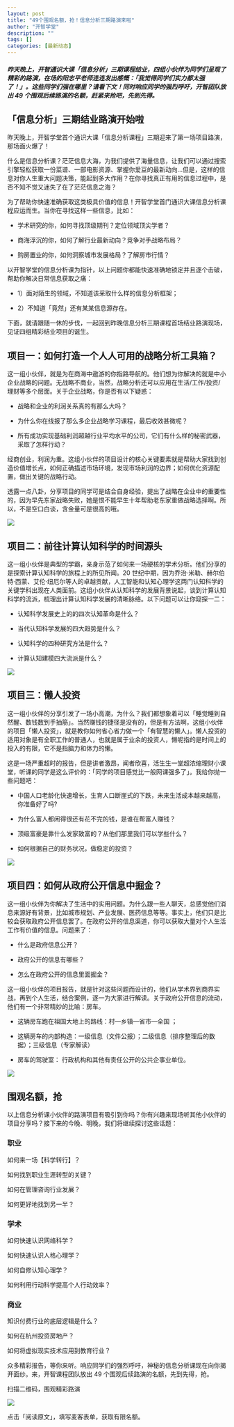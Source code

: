 ```yaml
---
layout: post
title: "49个围观名额，抢！信息分析三期路演来啦"
author: "开智学堂"
description: ""
tags: []
categories: [最新动态]
---
```


##### 昨天晚上，开智通识大课「信息分析」三期课程结业，四组小伙伴为同学们呈现了精彩的路演，在场的阳志平老师连连发出感慨：「我觉得同学们实力都太强了！」。这些同学们强在哪里？请看下文！同时响应同学的强烈呼吁，开智团队放出 49 个围观后续路演的名额，赶紧来抢吧，先到先得。

## 「信息分析」三期结业路演开始啦

昨天晚上，开智学堂首个通识大课「信息分析课程」三期迎来了第一场项目路演，那场面火爆了！

什么是信息分析课？茫茫信息大海，为我们提供了海量信息，让我们可以通过搜索引擎轻松获取一份菜谱、一部电影资源、掌握你爱豆的最新动向…但是，这样的信息对你人生重大问题决策，能起到多大作用？在你寻找真正有用的信息过程中，是否不知不觉又迷失了在了茫茫信息之海？

为了帮助你快速准确获取这类极具价值的信息！开智学堂首门通识大课信息分析课程应运而生。当你在寻找这样一些信息，比如：

- 学术研究的你，如何寻找顶级期刊？定位领域顶尖学者？

- 商海浮沉的你，如何了解行业最新动向？竞争对手战略布局？

- 购房置业的你，如何洞察城市发展格局？了解房市行情？

以开智学堂的信息分析课为指针，以上问题你都能快速准确地锁定并且逐个击破，帮助你解决日常信息获取之痛：

- 1）面对陌生的领域，不知道该采取什么样的信息分析框架；

- 2）不知道「竟然」还有某某信息源存在。

下面，就请跟随一休的步伐，一起回到昨晚信息分析三期课程首场结业路演现场，见证四组精彩结业项目的诞生。

## 项目一：如何打造一个人人可用的战略分析工具箱？

这一组小伙伴，就是为在商海中遨游的你指路导航的。他们想为你解决的就是中小企业战略的问题。无战略不商业，当然，战略分析还可以应用在生活/工作/投资/理财等多个层面。关于企业战略，你是否有以下疑惑：

- 战略和企业的利润关系真的有那么大吗？

- 为什么你在线报了那么多企业战略学习课程，最后收效甚微呢？

- 所有成功实现基础利润超越行业平均水平的公司，它们有什么样的秘密武器，采取了怎样行动？

经商创业，利润为重。这组小伙伴的项目设计的核心关键要素就是帮助大家找到创造价值增长点，如何正确描述市场环境，发现市场利润的边界；如何优化资源配置，做出关键的战略行动。

透露一点八卦，分享项目的同学可是结合自身经验，提出了战略在企业中的重要性的，因为早先东家战略失败，她是恨不能早生十年帮助老东家重做战略选择啊。所以，不是空口白谈，含金量可是很高的哦。

![](https://ws2.sinaimg.cn/large/006tNc79gy1fzfb9l5esij30wm0igq55.jpg)

## 项目二：前往计算认知科学的时间源头

这一组小伙伴是典型的学霸，亲身示范了如何来一场硬核的学术分析。他们分享的是探索计算认知科学的旅程上的所见所闻。20 世纪中期，因为乔治·米勒、赫尔伯特·西蒙、艾伦·纽厄尔等人的卓越贡献，人工智能和认知心理学这两门认知科学的关键学科出现在人类面前。这组小伙伴从认知科学的发展背景说起，谈到计算认知科学的流派，梳理出计算认知科学发展的清晰脉络。以下问题可以让你窥探一二：

- 认知科学发展史上的的四次认知革命是什么？

- 当代认知科学发展的四大趋势是什么？

- 认知科学的四种研究方法是什么？

- 计算认知建模四大流派是什么？

![](https://ws1.sinaimg.cn/large/006tNc79gy1fzfba1vxf9j30r00f1wgj.jpg)

## 项目三：懒人投资

这一组小伙伴的分享引发了一场小高潮，为什么？我们都想象着可以「睡觉睡到自然醒、数钱数到手抽筋」。当然赚钱的捷径是没有的，但是有方法啊，这组小伙伴的项目「懒人投资」，就是教你如何省心省力做一个「有智慧的懒人」。懒人投资的适用对象是有全职工作的普通人，也就是属于业余的投资人，懒呢指的是时间上的投入的有限，它不是指脑力和体力的懒。

这是一场严重超时的报告，但是讲者激昂，闻者欣喜，活生生一堂超浓缩理财小课堂，听课的同学是这么评价的：「同学的项目感觉比一般网课强多了」。我给你抛一些问题吧：

- 中国人口老龄化快速增长，生育人口断崖式的下跌，未来生活成本越来越高，你准备好了吗?

- 为什么富人都闲得很还有花不完的钱，是谁在帮富人赚钱？

- 顶级富豪是靠什么发家致富的？从他们那里我们可以学些什么？

- 如何根据自己的财务状况，做稳定的投资？

![](https://ws1.sinaimg.cn/large/006tNc79gy1fzfbahojtjj30p70dkjue.jpg)

## 项目四：如何从政府公开信息中掘金？

这一组小伙伴为你解决了生活中的实用问题。为什么跟一些人聊天，总感觉他们消息来源好有背景，比如城市规划、产业发展、医药信息等等。事实上，他们只是比较会获取政府公开信息罢了。在政府公开的信息渠道，你可以获取大量对个人生活工作有价值的信息。问题来了：

- 什么是政府信息公开？

- 政府公开的信息有哪些？

- 怎么在政府公开的信息里面掘金？

这一组小伙伴的项目报告，就是针对这些问题而设计的，他们从学术界到商界实战，再到个人生活，结合案例，逐一为大家进行解读。关于政府公开信息的流动，他们有一个非常精妙的比喻：房车。

- 这辆房车跑在祖国大地上的路线：村—乡镇—省市—全国 ；

- 这辆房车的内部构造：一级信息（文件公报）；二级信息（排序整理后的数据）；三级信息（专家解读）

- 房车的驾驶室： 行政机构和其他有责任公开的公共企事业单位。

![](https://ws4.sinaimg.cn/large/006tNc79gy1fzfbayiojqj30pg0cc753.jpg)

## 围观名额，抢

以上信息分析课小伙伴的路演项目有吸引到你吗？你有兴趣来现场听其他小伙伴的项目分享吗？接下来的今晚、明晚，我们将继续探讨这些话题：

### 职业

如何来一场【科学转行】？

如何找到职业生涯转型的关键？

如何在管理咨询行业发展？

如何更好地找到另一半？

### 学术

如何快速认识网络科学？

如何快速认识人格心理学？

如何自修认知心理学？

如何利用行动科学提高个人行动效率？

### 商业

知识付费行业的底层逻辑是什么？

如何在杭州投资房地产？

如何将虚拟现实技术应用到教育行业？

众多精彩报告，等你来听。响应同学们的强烈呼吁，神秘的信息分析课现在向你揭开面纱。来，开智课程团队放出 49 个围观后续路演的名额，先到先得，抢。

扫描二维码，围观精彩路演

![](https://ws4.sinaimg.cn/large/006tNc79gy1fzfbbfn9nej30dw0dw0sw.jpg)

点击「阅读原文」，填写麦客表单，获取有限名额。

